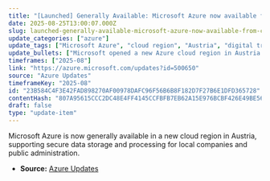 ```yaml
---
title: "[Launched] Generally Available: Microsoft Azure now available from cloud region in Austria"
date: 2025-08-25T13:00:07.000Z
slug: launched-generally-available-microsoft-azure-now-available-from-cloud-region-in-austria
update_categories: ["azure"]
update_tags: ["Microsoft Azure", "cloud region", "Austria", "digital transformation", "AI", "data security"]
update_bullets: ["Microsoft opened a new Azure cloud region in Austria.", "The region supports secure data storage and processing compliant with local regulations.", "It aims to accelerate digital transformation and AI innovation in Austria."]
timeframes: ["2025-08"]
link: "https://azure.microsoft.com/updates?id=500650"
source: "Azure Updates"
timeframeKey: "2025-08"
id: "23B584C4F3E42FAD898270AF00978DAFC96F56B6B8F182D7F27B6E1DFD365728"
contentHash: "807A95615CCC2DC48E4FF4145CCFBFB7EB62A15E976BCBF426E49BE566BE3A72"
draft: false
type: "update-item"
---
```


Microsoft Azure is now generally available in a new cloud region in Austria, supporting secure data storage and processing for local companies and public administration.

- **Source:** [Azure Updates](https://azure.microsoft.com/updates?id=500650)
